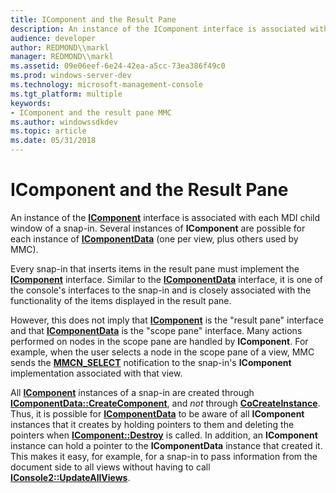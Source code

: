 ```yaml
---
title: IComponent and the Result Pane
description: An instance of the IComponent interface is associated with each MDI child window of a snap-in. Several instances of IComponent are possible for each instance of IComponentData (one per view, plus others used by MMC).
audience: developer
author: REDMOND\\markl
manager: REDMOND\\markl
ms.assetid: 09e06eef-6e24-42ea-a5cc-73ea386f49c0
ms.prod: windows-server-dev
ms.technology: microsoft-management-console
ms.tgt_platform: multiple
keywords:
- IComponent and the result pane MMC
ms.author: windowssdkdev
ms.topic: article
ms.date: 05/31/2018
---
```


# IComponent and the Result Pane

An instance of the [**IComponent**](/windows/desktop/api/Mmc/nn-mmc-icomponent) interface is associated with each MDI child window of a snap-in. Several instances of **IComponent** are possible for each instance of [**IComponentData**](/windows/desktop/api/Mmc/nn-mmc-icomponentdata) (one per view, plus others used by MMC).

Every snap-in that inserts items in the result pane must implement the [**IComponent**](/windows/desktop/api/Mmc/nn-mmc-icomponent) interface. Similar to the [**IComponentData**](/windows/desktop/api/Mmc/nn-mmc-icomponentdata) interface, it is one of the console's interfaces to the snap-in and is closely associated with the functionality of the items displayed in the result pane.

However, this does not imply that [**IComponent**](/windows/desktop/api/Mmc/nn-mmc-icomponent) is the "result pane" interface and that [**IComponentData**](/windows/desktop/api/Mmc/nn-mmc-icomponentdata) is the "scope pane" interface. Many actions performed on nodes in the scope pane are handled by **IComponent**. For example, when the user selects a node in the scope pane of a view, MMC sends the [**MMCN\_SELECT**](mmcn-select.md) notification to the snap-in's **IComponent** implementation associated with that view.

All [**IComponent**](/windows/desktop/api/Mmc/nn-mmc-icomponent) instances of a snap-in are created through [**IComponentData::CreateComponent**](/windows/desktop/api/Mmc/nf-mmc-icomponentdata-createcomponent), and *not* through [**CoCreateInstance**](https://www.bing.com/search?q=**CoCreateInstance**). Thus, it is possible for [**IComponentData**](/windows/desktop/api/Mmc/nn-mmc-icomponentdata) to be aware of all **IComponent** instances that it creates by holding pointers to them and deleting the pointers when [**IComponent::Destroy**](/windows/desktop/api/Mmc/nf-mmc-icomponent-destroy) is called. In addition, an **IComponent** instance can hold a pointer to the **IComponentData** instance that created it. This makes it easy, for example, for a snap-in to pass information from the document side to all views without having to call [**IConsole2::UpdateAllViews**](https://www.bing.com/search?q=**IConsole2::UpdateAllViews**).

 

 




